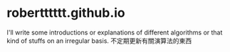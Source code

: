 # robertttttt.github.io
I'll write some introductions or explanations of different algorithms or that kind of stuffs on an irregular basis.
不定期更新有關演算法的東西
